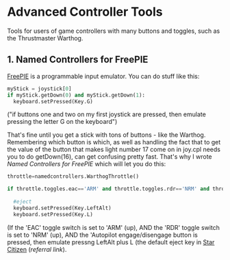 # Advanced Controller Tools
Tools for users of game controllers with many buttons and toggles, such as the Thrustmaster Warthog.  

## 1. Named Controllers for FreePIE

[FreePIE](http://andersmalmgren.github.io/FreePIE/) is  a programmable input emulator.  You can do stuff like this:

```python
myStick = joystick[0]
if myStick.getDown(0) and myStick.getDown(1):
  keyboard.setPressed(Key.G)
```
("if buttons one and two on my first joystick are pressed, then emulate pressing the letter G on the keyboard")

That's fine until you get a stick with tons of buttons - like the Warthog.  Remembering which button is which, as well as handling the fact that to get the value of the button that makes light number 17 come on in joy.cpl needs you to do getDown(16), can get confusing pretty fast.  That's why I wrote *Named Controllers for FreePIE* which will let you do this:

```python
throttle=namedcontrollers.WarthogThrottle()

if throttle.toggles.eac=='ARM' and throttle.toggles.rdr=='NRM' and throttle.buttons.autopilot:
  
  #eject
  keyboard.setPressed(Key.LeftAlt)
  keyboard.setPressed(Key.L)
```

(If the 'EAC' toggle switch is set to 'ARM' (up), AND the 'RDR' toggle switch is set to 'NRM' (up), AND the 'Autopilot engage/disengage button is pressed, then emulate pressng LeftAlt plus L (the default eject key in [Star Citizen](https://robertsspaceindustries.com/enlist?referral=STAR-DLML-6LDN) (*referral link*).
